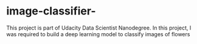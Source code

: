 # image-classifier-
This project is part of  Udacity Data Scientist Nanodegree. In this project, I was required to build a deep learning model to classify images of flowers
